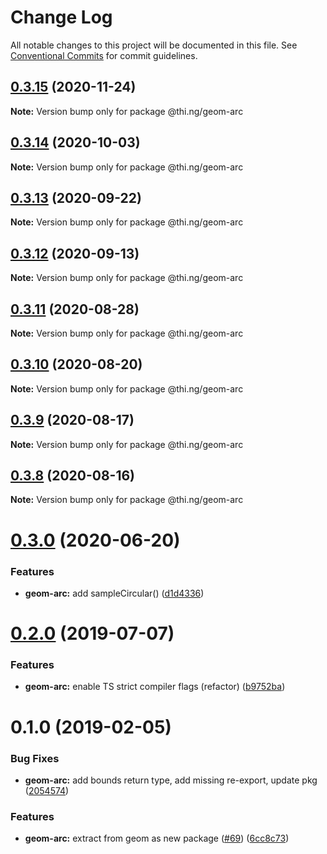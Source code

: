 # Change Log

All notable changes to this project will be documented in this file.
See [Conventional Commits](https://conventionalcommits.org) for commit guidelines.

## [0.3.15](https://github.com/thi-ng/umbrella/compare/@thi.ng/geom-arc@0.3.14...@thi.ng/geom-arc@0.3.15) (2020-11-24)

**Note:** Version bump only for package @thi.ng/geom-arc





## [0.3.14](https://github.com/thi-ng/umbrella/compare/@thi.ng/geom-arc@0.3.13...@thi.ng/geom-arc@0.3.14) (2020-10-03)

**Note:** Version bump only for package @thi.ng/geom-arc





## [0.3.13](https://github.com/thi-ng/umbrella/compare/@thi.ng/geom-arc@0.3.12...@thi.ng/geom-arc@0.3.13) (2020-09-22)

**Note:** Version bump only for package @thi.ng/geom-arc





## [0.3.12](https://github.com/thi-ng/umbrella/compare/@thi.ng/geom-arc@0.3.11...@thi.ng/geom-arc@0.3.12) (2020-09-13)

**Note:** Version bump only for package @thi.ng/geom-arc





## [0.3.11](https://github.com/thi-ng/umbrella/compare/@thi.ng/geom-arc@0.3.10...@thi.ng/geom-arc@0.3.11) (2020-08-28)

**Note:** Version bump only for package @thi.ng/geom-arc





## [0.3.10](https://github.com/thi-ng/umbrella/compare/@thi.ng/geom-arc@0.3.9...@thi.ng/geom-arc@0.3.10) (2020-08-20)

**Note:** Version bump only for package @thi.ng/geom-arc





## [0.3.9](https://github.com/thi-ng/umbrella/compare/@thi.ng/geom-arc@0.3.8...@thi.ng/geom-arc@0.3.9) (2020-08-17)

**Note:** Version bump only for package @thi.ng/geom-arc





## [0.3.8](https://github.com/thi-ng/umbrella/compare/@thi.ng/geom-arc@0.3.7...@thi.ng/geom-arc@0.3.8) (2020-08-16)

**Note:** Version bump only for package @thi.ng/geom-arc





# [0.3.0](https://github.com/thi-ng/umbrella/compare/@thi.ng/geom-arc@0.2.32...@thi.ng/geom-arc@0.3.0) (2020-06-20)


### Features

* **geom-arc:** add sampleCircular() ([d1d4336](https://github.com/thi-ng/umbrella/commit/d1d4336b1ca331e4d367e0fad8e815ad2e669985))





# [0.2.0](https://github.com/thi-ng/umbrella/compare/@thi.ng/geom-arc@0.1.17...@thi.ng/geom-arc@0.2.0) (2019-07-07)

### Features

* **geom-arc:** enable TS strict compiler flags (refactor) ([b9752ba](https://github.com/thi-ng/umbrella/commit/b9752ba))

# 0.1.0 (2019-02-05)

### Bug Fixes

* **geom-arc:** add bounds return type, add missing re-export, update pkg ([2054574](https://github.com/thi-ng/umbrella/commit/2054574))

### Features

* **geom-arc:** extract from geom as new package ([#69](https://github.com/thi-ng/umbrella/issues/69)) ([6cc8c73](https://github.com/thi-ng/umbrella/commit/6cc8c73))
